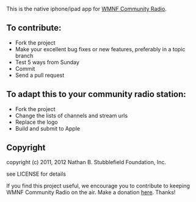 This is the native iphone/ipad app for [WMNF Community Radio](http://www.wmnf.org).

## To contribute: 
* Fork the project
* Make your excellent bug fixes or new features, preferably in a topic branch
* Test 5 ways from Sunday
* Commit
* Send a pull request


## To adapt this to your community radio station:
* Fork the project
* Change the lists of channels and stream urls
* Replace the logo
* Build and submit to Apple

## Copyright
copyright (c) 2011, 2012 Nathan B. Stubblefield Foundation, Inc.

see LICENSE for details

If you find this project useful, we encourage you to contribute to keeping WMNF Community Radio on the air. Make a donation [here](http://www.wmnf.org/give).  Thanks!

